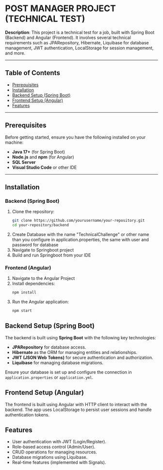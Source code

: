 # POST MANAGER PROJECT (TECHNICAL TEST)

**Description**: This project is a technical test for a job, built with Spring Boot (Backend) and Angular (Frontend). It involves several technical requirements such as JPARepository, Hibernate, Liquibase for database management, JWT authentication, LocalStorage for session management, and more.

---

## Table of Contents
- [Prerequisites](#prerequisites)
- [Installation](#installation)
- [Backend Setup (Spring Boot)](#backend-setup-spring-boot)
- [Frontend Setup (Angular)](#frontend-setup-angular)
- [Features](#features)

---

## Prerequisites
Before getting started, ensure you have the following installed on your machine:
- **Java 17+** (for Spring Boot)
- **Node.js** and **npm** (for Angular)
- **SQL Server** 
- **Visual Studio Code** or other IDE 

---

## Installation

### Backend (Spring Boot)
1. Clone the repository:
   ```bash
   git clone https://github.com/yourusername/your-repository.git
   cd your-repository/backend
   ```
2. Create Database with the name "TechnicalChallenge" or other name than you configure in application.properties, the same with user and password for database
3. Navigate to Springboot project
4. Build and run Springboot from your IDE
   
### Frontend (Angular)
1. Navigate to the Angular Project
2. Install dependencies:
   ```bash
   npm install
   ```
3. Run the Angular application:
   ```bash
   npm start
   ```

## Backend Setup (Spring Boot)

The backend is built using **Spring Boot** with the following key technologies:

- **JPARepository** for database access.
- **Hibernate** as the ORM for managing entities and relationships.
- **JWT (JSON Web Tokens)** for secure authentication and authorization.
- **Liquibase** for managing database migrations.

Ensure your database is set up and configure the connection in `application.properties` or `application.yml`.

## Frontend Setup (Angular)

The frontend is built using Angular with HTTP client to interact with the backend. The app uses LocalStorage to persist user sessions and handle authentication tokens.

## Features

- User authentication with JWT (Login/Register).
- Role-based access control (Admin/User).
- CRUD operations for managing resources.
- Database migrations using Liquibase.
- Real-time features (implemented with Signals).




   
